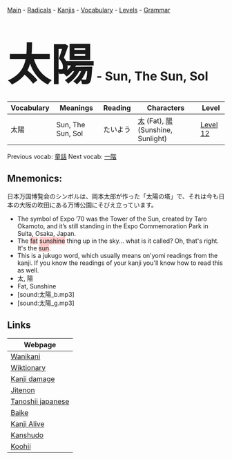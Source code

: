 <style> bigfont {font-size: 100px}</style>
[Main](../README.md) -
[Radicals](../radicals.md) -
[Kanjis](../kanjis.md) -
[Vocabulary](../vocabulary.md) -
[Levels](../levels.md) -
[Grammar](../grammar.md)
# <bigfont> 太陽</bigfont> - Sun, The Sun, Sol 

| Vocabulary | Meanings | Reading | Characters | Level |
| --- | --- | --- | --- | --- |
| 太陽 | Sun, The Sun, Sol | たいよう |  [太](../kanjis/太.md) (Fat), [陽](../kanjis/陽.md) (Sunshine, Sunlight) | [Level 12](../levels/wk_level12.md) |

Previous vocab: [童話](童話.md) Next vocab: [一階](一階.md) 

## Mnemonics:
日本万国博覧会のシンボルは、岡本太郎が作った「太陽の塔」で、それは今も日本の大阪の吹田にある万博公園にそびえ立っています。
* The symbol of Expo ’70 was the Tower of the Sun, created by Taro Okamoto, and it’s still standing in the Expo Commemoration Park in Suita, Osaka, Japan.
* The <span style="background-color:#ffcccb"> fat</span> <span style="background-color:#ffcccb"> sunshine</span> thing up in the sky... what is it called? Oh, that's right. It's the <span style="background-color:#ffcccb"> sun</span>.
* This is a jukugo word, which usually means on'yomi readings from the kanji. If you know the readings of your kanji you'll know how to read this as well.
* 太, 陽
* Fat, Sunshine
* [sound:太陽_b.mp3]
* [sound:太陽_g.mp3]


## Links 

| Webpage |
| --- |
| [Wanikani          ](https://www.wanikani.com/kanji/太陽) |
| [Wiktionary        ](https://en.wiktionary.org/wiki/太陽) |
| [Kanji damage      ](http://www.kanjidamage.com/kanji/search?utf8=✓&q=太陽) |
| [Jitenon           ](https://jitenon.com/kanji/太陽) |
| [Tanoshii japanese ](https://www.tanoshiijapanese.com/dictionary/kanji.cfm?k=太陽) |
| [Baike             ](https://baike.baidu.com/item/太陽) |
| [Kanji Alive       ](https://app.kanjialive.com/太陽) |
| [Kanshudo          ](https://www.kanshudo.com/searchmn?q=太陽) |
| [Koohii            ](https://kanji.koohii.com/study/kanji/太陽) |
